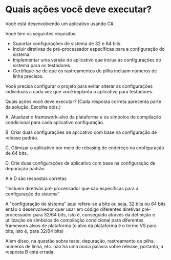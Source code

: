 ﻿Quais ações você deve executar?
=====================================

Você está desenvolvendo um aplicativo usando C#.

Você tem os seguintes requisitos:

- Suportar configurações de sistema de 32 e 64 bits.
- Incluir diretivas de pré-processador específicas para a configuração do sistema.
- Implementar uma versão do aplicativo que inclua as configurações do sistema para os testadores.
- Certifique-se de que os rastreamentos de pilha incluam números de linha precisos.

Você precisa configurar o projeto para evitar alterar as configurações individuais a cada
vez que você implanta o aplicativo para testadores.

Quais ações você deve executar? (Cada resposta correta apresenta parte da solução.
Escolha dois.)

A.
Atualizar o framework-alvo da plataforma e os símbolos de compilação condicional para cada aplicativo
configuração.

B.
Criar duas configurações de aplicativo com base na configuração de release padrão.

C.
Otimizar o aplicativo por meio de rebasing de endereço na configuração de 64 bits.

D.
Crie duas configurações de aplicativo com base na configuração de depuração padrão.

A e D são respostas corretas

"Incluem diretivas pré-processador que são específicas para a configuração do sistema"

A "configuração do sistema" aqui refere-se a bits ou seja, 32 bits ou 64 bits
então o desenvolvedor quer usar em código diferentes diretivas pré-processador para 32/64 bits,
isto é, conseguido através da definição e utilização de símbolos de compilação condicional para 
diferentes framewors alvos de plataforma (o alvo da plataforma é o termo VS para bits, isto é, para 32/64 bits)

Além disso, na questão sobre teste, depuração, rastreamento de pilha, números de linha, etc.
não há uma única palavra sobre release, portanto, a resposta B está errada.
